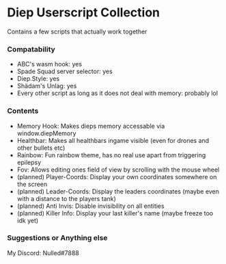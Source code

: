 # Diep Userscript Collection
Contains a few scripts that actually work together

### Compatability
- ABC's wasm hook: yes
- Spade Squad server selector: yes
- Diep.Style: yes
- Shädam's Unlag: yes
- Every other script as long as it does not deal with memory: probably lol

### Contents
- Memory Hook: Makes dieps memory accessable via window.diepMemory
- Healthbar: Makes all healthbars ingame visible (even for drones and other bullets etc)
- Rainbow: Fun rainbow theme, has no real use apart from triggering epilepsy
- Fov: Allows editing ones field of view by scrolling with the mouse wheel
- (planned) Player-Coords: Display your own coordinates somewhere on the screen
- (planned) Leader-Coords: Display the leaders coordinates (maybe even with a distance to the players tank)
- (planned) Anti Invis: Disable invisibility on all entities
- (planned) Killer Info: Display your last killer's name (maybe freeze too idk yet)

### Suggestions or Anything else
My Discord: Nulled#7888
